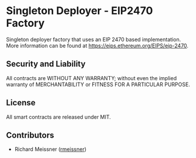 Singleton Deployer - EIP2470 Factory
====================================

Singleton deployer factory that uses an EIP 2470 based implementation. More information can be found at https://eips.ethereum.org/EIPS/eip-2470.

Security and Liability
----------------------
All contracts are WITHOUT ANY WARRANTY; without even the implied warranty of MERCHANTABILITY or FITNESS FOR A PARTICULAR PURPOSE.

License
-------
All smart contracts are released under MIT.

Contributors
------------
- Richard Meissner ([rmeissner](https://github.com/rmeissner))
